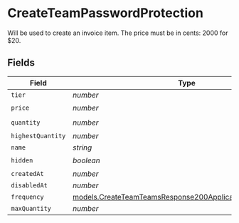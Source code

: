 # CreateTeamPasswordProtection

Will be used to create an invoice item. The price must be in cents: 2000 for $20.


## Fields

| Field                                                                                                                        | Type                                                                                                                         | Required                                                                                                                     | Description                                                                                                                  |
| ---------------------------------------------------------------------------------------------------------------------------- | ---------------------------------------------------------------------------------------------------------------------------- | ---------------------------------------------------------------------------------------------------------------------------- | ---------------------------------------------------------------------------------------------------------------------------- |
| `tier`                                                                                                                       | *number*                                                                                                                     | :heavy_minus_sign:                                                                                                           | N/A                                                                                                                          |
| `price`                                                                                                                      | *number*                                                                                                                     | :heavy_check_mark:                                                                                                           | N/A                                                                                                                          |
| `quantity`                                                                                                                   | *number*                                                                                                                     | :heavy_check_mark:                                                                                                           | N/A                                                                                                                          |
| `highestQuantity`                                                                                                            | *number*                                                                                                                     | :heavy_minus_sign:                                                                                                           | N/A                                                                                                                          |
| `name`                                                                                                                       | *string*                                                                                                                     | :heavy_minus_sign:                                                                                                           | N/A                                                                                                                          |
| `hidden`                                                                                                                     | *boolean*                                                                                                                    | :heavy_check_mark:                                                                                                           | N/A                                                                                                                          |
| `createdAt`                                                                                                                  | *number*                                                                                                                     | :heavy_minus_sign:                                                                                                           | N/A                                                                                                                          |
| `disabledAt`                                                                                                                 | *number*                                                                                                                     | :heavy_minus_sign:                                                                                                           | N/A                                                                                                                          |
| `frequency`                                                                                                                  | [models.CreateTeamTeamsResponse200ApplicationJSONFrequency](../models/createteamteamsresponse200applicationjsonfrequency.md) | :heavy_minus_sign:                                                                                                           | N/A                                                                                                                          |
| `maxQuantity`                                                                                                                | *number*                                                                                                                     | :heavy_minus_sign:                                                                                                           | N/A                                                                                                                          |